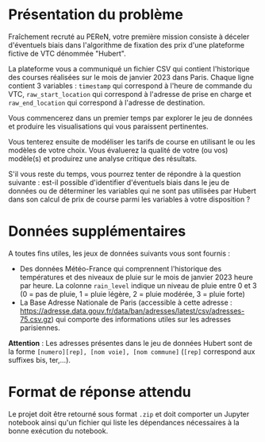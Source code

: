 # Présentation du problème

Fraîchement recruté au PEReN, votre première mission consiste à déceler d'éventuels biais dans l'algorithme de fixation des prix d'une plateforme fictive de VTC dénommée "Hubert".

La plateforme vous a communiqué un fichier CSV qui contient l'historique des courses réalisées sur le mois de janvier 2023 dans Paris. Chaque ligne contient 3 variables : `timestamp` qui correspond à l'heure de commande du VTC, `raw_start_location` qui correspond à l'adresse de prise en charge et `raw_end_location` qui correspond à l'adresse de destination.

Vous commencerez dans un premier temps par explorer le jeu de données et produire les visualisations qui vous paraissent pertinentes.

Vous tenterez ensuite de modéliser les tarifs de course en utilisant le ou les modèles de votre choix. Vous évaluerez la qualité de votre (ou vos) modèle(s) et produirez une analyse critique des résultats.

S'il vous reste du temps, vous pourrez tenter de répondre à la question suivante : est-il possible d'identifier d'éventuels biais dans le jeu de données ou de déterminer les variables qui ne sont pas utilisées par Hubert dans son calcul de prix de course parmi les variables à votre disposition ? 

# Données supplémentaires

A toutes fins utiles, les jeux de données suivants vous sont fournis : 
- Des données Météo-France qui comprennent l'historique des températures et des niveaux de pluie sur le mois de janvier 2023 heure par heure. La colonne `rain_level` indique un niveau de pluie entre 0 et 3 (0 = pas de pluie, 1 = pluie légère, 2 = pluie modérée, 3 = pluie forte)
- La Base Adresse Nationale de Paris (accessible à cette adresse : https://adresse.data.gouv.fr/data/ban/adresses/latest/csv/adresses-75.csv.gz) qui comporte des informations utiles sur les adresses parisiennes.

**Attention** : Les adresses présentes dans le jeu de données Hubert sont de la forme `[numero][rep], [nom voie], [nom commune]` (`[rep]` correspond aux suffixes bis, ter,...).


# Format de réponse attendu

Le projet doit être retourné sous format `.zip` et doit comporter un Jupyter notebook ainsi qu'un fichier qui liste les dépendances nécessaires à la bonne exécution du notebook. 
